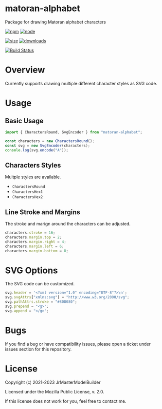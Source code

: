 # matoran-alphabet

Package for drawing Matoran alphabet characters

[![npm](https://img.shields.io/npm/v/matoran-alphabet.svg)](https://npmjs.com/package/matoran-alphabet)
[![node](https://img.shields.io/node/v/matoran-alphabet.svg)](https://nodejs.org)

[![size](https://packagephobia.now.sh/badge?p=matoran-alphabet)](https://packagephobia.now.sh/result?p=matoran-alphabet)
[![downloads](https://img.shields.io/npm/dm/matoran-alphabet.svg)](https://npmcharts.com/compare/matoran-alphabet?minimal=true)

[![Build Status](https://github.com/JrMasterModelBuilder/matoran-alphabet/workflows/main/badge.svg)](https://github.com/JrMasterModelBuilder/matoran-alphabet/actions?query=workflow%3Amain+branch%3Amain)

# Overview

Currently supports drawing multiple different character styles as SVG code.

# Usage

## Basic Usage

```js
import { CharactersRound, SvgEncoder } from "matoran-alphabet";

const characters = new CharactersRound();
const svg = new SvgEncoder(characters);
console.log(svg.encode("A"));
```

## Characters Styles

Multple styles are available.

-   `CharactersRound`
-   `CharactersHex1`
-   `CharactersHex2`

## Line Stroke and Margins

The stroke and marign around the characters can be adjusted.

```js
characters.stroke = 16;
characters.margin.top = 2;
characters.margin.right = 4;
characters.margin.left = 6;
characters.margin.bottom = 8;
```

# SVG Options

The SVG code can be customized.

```js
svg.header = '<?xml version="1.0" encoding="UTF-8"?>\n';
svg.svgAttrs["xmlns:svg"] = "http://www.w3.org/2000/svg";
svg.pathAttrs.stroke = "#808080";
svg.prepend = "<g>";
svg.append = "</g>";
```

# Bugs

If you find a bug or have compatibility issues, please open a ticket under issues section for this repository.

# License

Copyright (c) 2021-2023 JrMasterModelBuilder

Licensed under the Mozilla Public License, v. 2.0.

If this license does not work for you, feel free to contact me.
